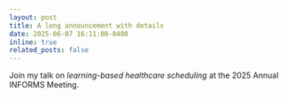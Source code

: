 ```yaml
---
layout: post
title: A long announcement with details
date: 2025-06-07 16:11:00-0400
inline: true
related_posts: false
---
```


Join my talk on *learning-based healthcare scheduling* at the 2025 Annual INFORMS Meeting.
